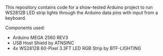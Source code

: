 This repository contains code for a show-tested Arduino project to run WS2812B LED strip lights through the Arduino data pins with input from a keyboard.

Components used:
- Arduino MEGA 2560 REV3
- USB Host Shield by ATNSINC
- 4x WS2812B 60-Pixel 3.3FT LED RGB Strip by BTF-LIGHTING